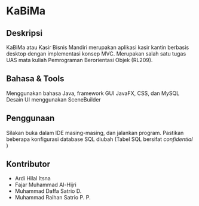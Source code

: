 # KaBiMa
## Deskripsi
KaBiMa atau Kasir Bisnis Mandiri merupakan aplikasi kasir kantin berbasis desktop dengan implementasi konsep MVC. Merupakan salah satu tugas UAS mata kuliah Pemrograman Berorientasi Objek (RL209).

## Bahasa & Tools
Menggunakan bahasa Java, framework GUI JavaFX, CSS, dan MySQL
Desain UI menggunakan SceneBuilder

## Penggunaan
Silakan buka dalam IDE masing-masing, dan jalankan program. Pastikan beberapa konfigurasi database SQL diubah (Tabel SQL bersifat *confidential* )

## Kontributor
- Ardi Hilal Itsna
- Fajar Muhammad Al-Hijri
- Muhammad Daffa Satrio D.
- Muhammad Raihan Satrio P. P.
